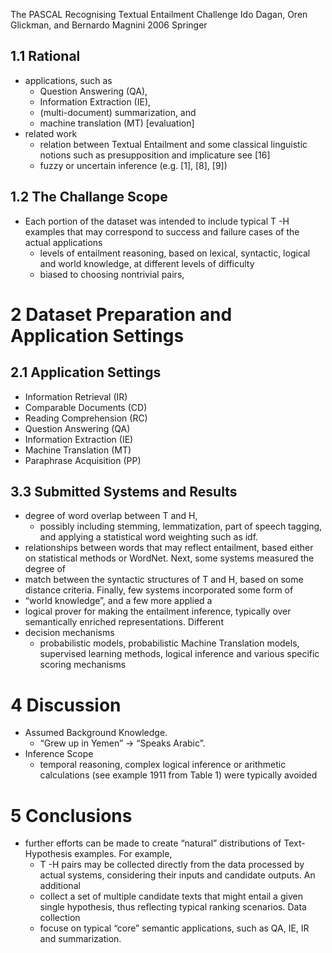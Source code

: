The PASCAL Recognising Textual Entailment Challenge
Ido Dagan, Oren Glickman, and Bernardo Magnini
2006 Springer

## 1.1 Rational

* applications, such as 
  * Question Answering (QA),
  * Information Extraction (IE),
  * (multi-document) summarization, and 
  * machine translation (MT) [evaluation]
* related work
  * relation between Textual Entailment and some classical linguistic notions
    such as presupposition and implicature see [16]
  * fuzzy or uncertain inference (e.g. [1], [8], [9])

## 1.2 The Challange Scope

* Each portion of the dataset was intended to include typical T -H examples
  that may correspond to success and failure cases of the actual applications
  * levels of entailment reasoning, based on lexical, syntactic, logical and
    world knowledge, at different levels of difficulty
  * biased to choosing nontrivial pairs,

# 2 Dataset Preparation and Application Settings

## 2.1 Application Settings

* Information Retrieval (IR)
* Comparable Documents (CD)
* Reading Comprehension (RC)
* Question Answering (QA)
* Information Extraction (IE)
* Machine Translation (MT)
* Paraphrase Acquisition (PP)

## 3.3 Submitted Systems and Results

* degree of word overlap between T and H, 
  * possibly including stemming, lemmatization, part of speech tagging, and
    applying a statistical word weighting such as idf.
* relationships between words that may reflect entailment, based either on
  statistical methods or WordNet. Next, some systems measured the degree of
* match between the syntactic structures of T and H, based on some distance
  criteria. Finally, few systems incorporated some form of 
* “world knowledge”, and a few more applied a 
* logical prover for making the entailment inference, typically over
  semantically enriched representations.  Different 
* decision mechanisms
  * probabilistic models, probabilistic Machine Translation models, supervised
    learning methods, logical inference and various specific scoring
    mechanisms

# 4 Discussion

* Assumed Background Knowledge.
  * “Grew up in Yemen” → “Speaks Arabic”.
* Inference Scope
  * temporal reasoning, complex logical inference or arithmetic calculations
    (see example 1911 from Table 1) were typically avoided

# 5 Conclusions

* further efforts can be made to create “natural” distributions of
  Text-Hypothesis examples. For example, 
  * T -H pairs may be collected directly from the data processed by actual
    systems, considering their inputs and candidate outputs. An additional
  * collect a set of multiple candidate texts that might entail a given single
    hypothesis, thus reflecting typical ranking scenarios. Data collection
  * focuse on typical “core” semantic applications, such as QA, IE, IR and
    summarization.
